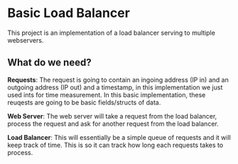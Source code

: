 # Basic Load Balancer
This project is an implementation of a load balancer serving to multiple webservers. 

## What do we need?
**Requests**: The request is going to contain an ingoing address (IP in) and an outgoing address (IP out) 
and a timestamp, in this implementation we just used ints for time measurement. 
In this basic implementation, these reuqests are going to be basic fields/structs of data.

**Web Server**: The web server will take a request from the load balancer, process the request and ask for another request from the load balancer.

**Load Balancer**: This will essentially be a simple queue of requests and it will keep track of time. This is so it can track how long each requests takes to process.